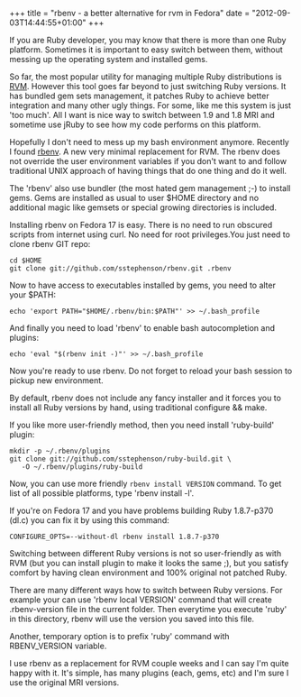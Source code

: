 +++
title = "rbenv - a better alternative for rvm in Fedora"
date = "2012-09-03T14:44:55+01:00"
+++

If you are Ruby developer, you may know that there is more than one Ruby
platform. Sometimes it is important to easy switch between them, without messing
up the operating system and installed gems.

So far, the most popular utility for managing multiple Ruby distributions is
[RVM](https://rvm.io/). However this tool goes far beyond to just switching Ruby
versions. It has bundled gem sets management, it patches Ruby to achieve better
integration and many other ugly things. For some, like me this system is just
'too much'. All I want is nice way to switch between 1.9 and 1.8 MRI and
sometime use jRuby to see how my code performs on this platform.

Hopefully I don't need to mess up my bash environment anymore. Recently I found
[rbenv](https://github.com/sstephenson/rbenv). A new very minimal replacement
for RVM. The rbenv does not override the user environment variables if you don't
want to and follow traditional UNIX approach of having things that do one thing
and do it well.

The 'rbenv' also use bundler (the most hated gem management ;-) to install
gems. Gems are installed as usual to user $HOME directory and no additional
magic like gemsets or special growing directories is included.

Installing rbenv on Fedora 17 is easy. There is no need to run obscured scripts
from internet using curl. No need for root privileges.You just need to clone
rbenv GIT repo:

    cd $HOME
    git clone git://github.com/sstephenson/rbenv.git .rbenv

Now to have access to executables installed by gems, you need to alter your
$PATH:

    echo 'export PATH="$HOME/.rbenv/bin:$PATH"' >> ~/.bash_profile

And finally you need to load 'rbenv' to enable bash autocompletion and plugins:

    echo 'eval "$(rbenv init -)"' >> ~/.bash_profile

Now you're ready to use rbenv. Do not forget to reload your bash session to
pickup new environment.

By default, rbenv does not include any fancy installer and it forces you to
install all Ruby versions by hand, using traditional configure && make.

If you like more user-friendly method, then you need install 'ruby-build' plugin:

    mkdir -p ~/.rbenv/plugins
    git clone git://github.com/sstephenson/ruby-build.git \
       -O ~/.rbenv/plugins/ruby-build

Now, you can use more friendly <code>rbenv install VERSION</code> command. To get list
of all possible platforms, type 'rbenv install -l'.

If you're on Fedora 17 and you have problems building Ruby 1.8.7-p370 (dl.c)
you can fix it by using this command:

    CONFIGURE_OPTS=--without-dl rbenv install 1.8.7-p370

Switching between different Ruby versions is not so user-friendly as with RVM
(but you can install plugin to make it looks the same ;), but you satisfy comfort
by having clean environment and 100% original not patched Ruby.

There are many different ways how to switch between Ruby versions. For example
your can use 'rbenv local VERSION' command that will create .rbenv-version
file in the current folder. Then everytime you execute 'ruby' in this directory,
rbenv will use the version you saved into this file.

Another, temporary option is to prefix 'ruby' command with RBENV_VERSION
variable.

I use rbenv as a replacement for RVM couple weeks and I can say I'm quite
happy with it. It's simple, has many plugins (each, gems, etc) and I'm sure
I use the original MRI versions.

